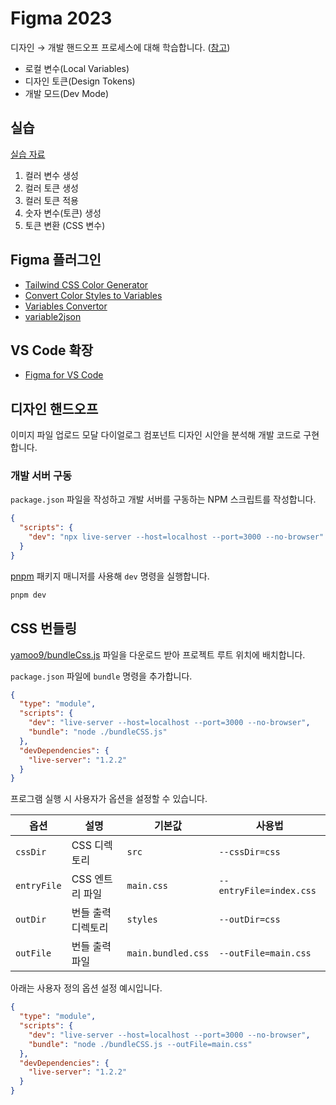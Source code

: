 # Figma 2023

디자인 → 개발 핸드오프 프로세스에 대해 학습합니다. ([참고](https://help.figma.com/hc/en-us/articles/14506821864087))

- 로컬 변수(Local Variables)
- 디자인 토큰(Design Tokens)
- 개발 모드(Dev Mode)

## 실습

[실습 자료](<https://www.figma.com/file/giZz3GzTDKyfzlthyFdLe9/UI-Design-%E2%86%92-Begin-(with-Figma-2023)?type=design&node-id=1%3A2&mode=design&t=WYGdvFzoEEJr6RPC-1>)

1. 컬러 변수 생성
1. 컬러 토큰 생성
1. 컬러 토큰 적용
1. 숫자 변수(토큰) 생성
1. 토큰 변환 (CSS 변수)

## Figma 플러그인

- [Tailwind CSS Color Generator](https://www.figma.com/community/plugin/1242548152689430610/Tailwind-CSS-Color-Generator)
- [Convert Color Styles to Variables](https://www.figma.com/community/plugin/1253946217627460950/Convert-Color-Styles-to-Variables)
- [Variables Convertor](https://www.figma.com/community/plugin/1253946217627460950/Convert-Color-Styles-to-Variables)
- [variable2json](https://www.figma.com/community/plugin/1253571037276959291)

## VS Code 확장

- [Figma for VS Code](https://marketplace.visualstudio.com/items?itemName=figma.figma-vscode-extension)

## 디자인 핸드오프

이미지 파일 업로드 모달 다이얼로그 컴포넌트 디자인 시안을 분석해 개발 코드로 구현합니다.

### 개발 서버 구동

`package.json` 파일을 작성하고 개발 서버를 구동하는 NPM 스크립트를 작성합니다.

```json
{
  "scripts": {
    "dev": "npx live-server --host=localhost --port=3000 --no-browser"
  }
}
```

[pnpm](https://pnpm.io/ko/) 패키지 매니저를 사용해 `dev` 명령을 실행합니다.

```sh
pnpm dev
```

## CSS 번들링

[yamoo9/bundleCss.js](https://gist.github.com/yamoo9/f9bfdfe58c5d84d3c1c0bda46be5a440) 파일을 다운로드 받아 프로젝트 루트 위치에 배치합니다.

`package.json` 파일에 `bundle` 명령을 추가합니다.

```json
{
  "type": "module",
  "scripts": {
    "dev": "live-server --host=localhost --port=3000 --no-browser",
    "bundle": "node ./bundleCSS.js"
  },
  "devDependencies": {
    "live-server": "1.2.2"
  }
}
```

프로그램 실행 시 사용자가 옵션을 설정할 수 있습니다.

| 옵션        | 설명               | 기본값             | 사용법                  |
| ----------- | ------------------ | ------------------ | ----------------------- |
| `cssDir`    | CSS 디렉토리       | `src`              | `--cssDir=css`          |
| `entryFile` | CSS 엔트리 파일    | `main.css`         | `--entryFile=index.css` |
| `outDir`    | 번들 출력 디렉토리 | `styles`           | `--outDir=css`          |
| `outFile`   | 번들 출력 파일     | `main.bundled.css` | `--outFile=main.css`    |

아래는 사용자 정의 옵션 설정 예시입니다.

```json
{
  "type": "module",
  "scripts": {
    "dev": "live-server --host=localhost --port=3000 --no-browser",
    "bundle": "node ./bundleCSS.js --outFile=main.css"
  },
  "devDependencies": {
    "live-server": "1.2.2"
  }
}
```
